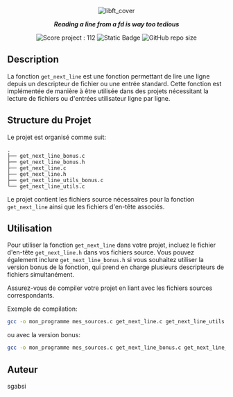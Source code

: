 <p align="center">
	<img src="https://github.com/ayogun/42-project-badges/blob/main/covers/cover-libft-bonus.png" alt="libft_cover" />
</p>

<p align="center">
	<b><i> Reading a line from a fd is way too tedious </i></b>
</p>

<p align="center">
	<img src="https://img.shields.io/badge/Score-112-green?style=none&logo=42" alt="Score project : 112"/>
	<img alt="Static Badge" src="https://img.shields.io/badge/Outstanding-1-blue?style=none&logo=42">
	<img alt="GitHub repo size" src="https://img.shields.io/github/repo-size/LeSabreDeDieu/gnl-42?style=none&logo=github">
</p>

## Description
La fonction `get_next_line` est une fonction permettant de lire une ligne depuis un descripteur de fichier ou une entrée standard. Cette fonction est implémentée de manière à être utilisée dans des projets nécessitant la lecture de fichiers ou d'entrées utilisateur ligne par ligne.

## Structure du Projet
Le projet est organisé comme suit:

```
.
├── get_next_line_bonus.c
├── get_next_line_bonus.h
├── get_next_line.c
├── get_next_line.h
├── get_next_line_utils_bonus.c
└── get_next_line_utils.c
```

Le projet contient les fichiers source nécessaires pour la fonction `get_next_line` ainsi que les fichiers d'en-tête associés.

## Utilisation
Pour utiliser la fonction `get_next_line` dans votre projet, incluez le fichier d'en-tête `get_next_line.h` dans vos fichiers source. Vous pouvez également inclure `get_next_line_bonus.h` si vous souhaitez utiliser la version bonus de la fonction, qui prend en charge plusieurs descripteurs de fichiers simultanément.

Assurez-vous de compiler votre projet en liant avec les fichiers sources correspondants.

Exemple de compilation:
```bash
gcc -o mon_programme mes_sources.c get_next_line.c get_next_line_utils.c -I.
```

ou avec la version bonus:

```bash
gcc -o mon_programme mes_sources.c get_next_line_bonus.c get_next_line_utils_bonus.c -I.
```

## Auteur
sgabsi
